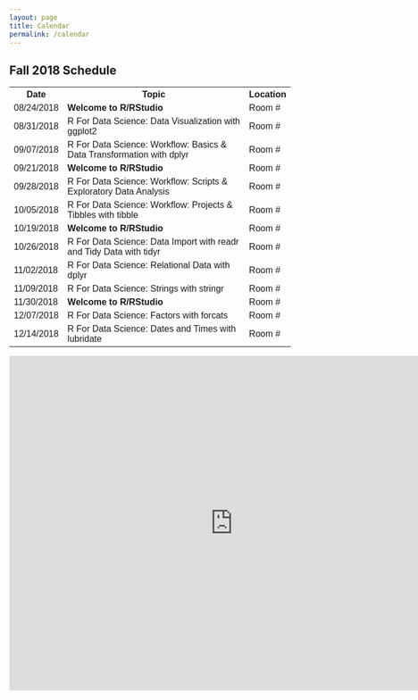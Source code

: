 ```yaml
---
layout: page
title: Calendar
permalink: /calendar
---
```


<head>
<style>
table {
    font-family: arial, sans-serif;
    border-collapse: collapse;
    width: 100%;
}

td, th {
    border: 1px solid #dddddd;
    text-align: left;
    padding: 8px;
}

tr:nth-child(even) {
    background-color: #dddddd;
}
</style>
</head>
<body>

<h2>Fall 2018 Schedule</h2>

<table>
  <tr>
    <th>Date</th>
    <th>Topic</th>
    <th>Location</th>
  </tr>
  <tr>
    <td>08/24/2018</td>
    <td><b>Welcome to R/RStudio</b></td>
    <td>Room #</td>
  </tr>
  <tr>
    <td>08/31/2018</td>
    <td>R For Data Science: Data Visualization with ggplot2</td>
    <td>Room #</td>
  </tr>
  <tr>
    <td>09/07/2018</td>
    <td>R For Data Science: Workflow: Basics & Data Transformation with dplyr </td>
    <td>Room #</td>
  </tr>
  <tr>
    <td>09/21/2018</td>
    <td><b>Welcome to R/RStudio</b></td>
    <td>Room #</td>
  </tr>
   <tr>
    <td>09/28/2018</td>
    <td>R For Data Science: Workflow: Scripts & Exploratory Data Analysis</td>
    <td>Room #</td>
  </tr>
   <tr>
    <td>10/05/2018</td>
    <td>R For Data Science: Workflow: Projects & Tibbles with tibble</td>
    <td>Room #</td>
  </tr>
   <tr>
    <td>10/19/2018</td>
    <td><b>Welcome to R/RStudio</b></td>
    <td>Room #</td>
  </tr>
   <tr>
    <td>10/26/2018</td>
    <td>R For Data Science: Data Import with readr and Tidy Data with tidyr</td>
    <td>Room #</td>
  </tr>
   <tr>
    <td>11/02/2018</td>
    <td>R For Data Science: Relational Data with dplyr</td>
    <td>Room #</td>
  </tr>
   <tr>
    <td>11/09/2018</td>
    <td>R For Data Science: Strings with stringr</td>
    <td>Room #</td>
  </tr> <tr>
    <td>11/30/2018</td>
    <td><b>Welcome to R/RStudio</b></td>
    <td>Room #</td>
  </tr>
   <tr>
    <td>12/07/2018</td>
    <td>R For Data Science: Factors with forcats</td>
    <td>Room #</td>
  </tr>
   <tr>
    <td>12/14/2018</td>
    <td>R For Data Science: Dates and Times with lubridate</td>
    <td>Room #</td>
  </tr>
</table>

</body>

<p style="text-align: center;"><iframe src="https://calendar.google.com/calendar/embed?src=jt7ghn51q2h77s0fmpeufk98c8%40group.calendar.google.com&ctz=America%2FChicago" style="border: 0" width="800" height="600" frameborder="0" scrolling="no"></iframe></p> 
